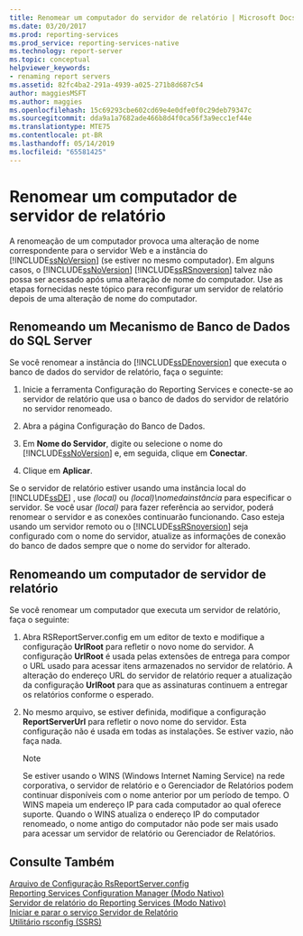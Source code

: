 ```yaml
---
title: Renomear um computador do servidor de relatório | Microsoft Docs
ms.date: 03/20/2017
ms.prod: reporting-services
ms.prod_service: reporting-services-native
ms.technology: report-server
ms.topic: conceptual
helpviewer_keywords:
- renaming report servers
ms.assetid: 82fc4ba2-291a-4939-a025-271b8d687c54
author: maggiesMSFT
ms.author: maggies
ms.openlocfilehash: 15c69293cbe602cd69e4e0dfe0f0c29deb79347c
ms.sourcegitcommit: dda9a1a7682ade466b8d4f0ca56f3a9ecc1ef44e
ms.translationtype: MTE75
ms.contentlocale: pt-BR
ms.lasthandoff: 05/14/2019
ms.locfileid: "65581425"
---
```

# <a name="rename-a-report-server-computer"></a>Renomear um computador de servidor de relatório
  A renomeação de um computador provoca uma alteração de nome correspondente para o servidor Web e a instância do [!INCLUDE[ssNoVersion](../../includes/ssnoversion-md.md)] (se estiver no mesmo computador). Em alguns casos, o [!INCLUDE[ssNoVersion](../../includes/ssnoversion-md.md)] [!INCLUDE[ssRSnoversion](../../includes/ssrsnoversion-md.md)] talvez não possa ser acessado após uma alteração de nome do computador. Use as etapas fornecidas neste tópico para reconfigurar um servidor de relatório depois de uma alteração de nome do computador.  
  
## <a name="renaming-a-sql-server-database-engine"></a>Renomeando um Mecanismo de Banco de Dados do SQL Server  
 Se você renomear a instância do  [!INCLUDE[ssDEnoversion](../../includes/ssdenoversion-md.md)] que executa o banco de dados do servidor de relatório, faça o seguinte:  
  
1.  Inicie a ferramenta Configuração do Reporting Services e conecte-se ao servidor de relatório que usa o banco de dados do servidor de relatório no servidor renomeado.  
  
2.  Abra a página Configuração do Banco de Dados.  
  
3.  Em **Nome do Servidor**, digite ou selecione o nome do [!INCLUDE[ssNoVersion](../../includes/ssnoversion-md.md)] e, em seguida, clique em **Conectar**.  
  
4.  Clique em **Aplicar**.  
  
 Se o servidor de relatório estiver usando uma instância local do [!INCLUDE[ssDE](../../includes/ssde-md.md)] , use *(local)* ou *(local)\nomedainstância* para especificar o servidor. Se você usar *(local)* para fazer referência ao servidor, poderá renomear o servidor e as conexões continuarão funcionando. Caso esteja usando um servidor remoto ou o [!INCLUDE[ssRSnoversion](../../includes/ssrsnoversion-md.md)] seja configurado com o nome do servidor, atualize as informações de conexão do banco de dados sempre que o nome do servidor for alterado.  
  
## <a name="renaming-a-report-server-computer"></a>Renomeando um computador de servidor de relatório  
 Se você renomear um computador que executa um servidor de relatório, faça o seguinte:  
  
1.  Abra RSReportServer.config em um editor de texto e modifique a configuração **UrlRoot** para refletir o novo nome do servidor. A configuração **UrlRoot** é usada pelas extensões de entrega para compor o URL usado para acessar itens armazenados no servidor de relatório. A alteração do endereço URL do servidor de relatório requer a atualização da configuração **UrlRoot** para que as assinaturas continuem a entregar os relatórios conforme o esperado.  
  
2.  No mesmo arquivo, se estiver definida, modifique a configuração **ReportServerUrl** para refletir o novo nome do servidor. Esta configuração não é usada em todas as instalações. Se estiver vazio, não faça nada.  
  
    > [!NOTE]  
    >  Se estiver usando o WINS (Windows Internet Naming Service) na rede corporativa, o servidor de relatório e o Gerenciador de Relatórios podem continuar disponíveis com o nome anterior por um período de tempo. O WINS mapeia um endereço IP para cada computador ao qual oferece suporte. Quando o WINS atualiza o endereço IP do computador renomeado, o nome antigo do computador não pode ser mais usado para acessar um servidor de relatório ou Gerenciador de Relatórios.  
  
## <a name="see-also"></a>Consulte Também  
 [Arquivo de Configuração RsReportServer.config](../../reporting-services/report-server/rsreportserver-config-configuration-file.md)   
 [Reporting Services Configuration Manager &#40;Modo Nativo&#41;](../../reporting-services/install-windows/reporting-services-configuration-manager-native-mode.md)   
 [Servidor de relatório do Reporting Services &#40;Modo Nativo&#41;](../../reporting-services/report-server/reporting-services-report-server-native-mode.md)   
 [Iniciar e parar o serviço Servidor de Relatório](../../reporting-services/report-server/start-and-stop-the-report-server-service.md)   
 [Utilitário rsconfig &#40;SSRS&#41;](../../reporting-services/tools/rsconfig-utility-ssrs.md)  
  
  

